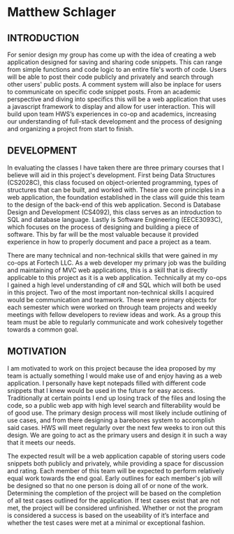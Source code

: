 # Matthew Schlager

## INTRODUCTION

For senior design my group has come up with the idea of creating a web application designed for saving and sharing code snippets. This can range from simple functions and code logic to an entire file's worth of code. Users will be able to post their code publicly and privately and search through other users' public posts. A comment system will also be inplace for users to communicate on specific code snippet posts. From an academic perspective and diving into specifics this will be a web application that uses a javascript framework to display and allow for user interaction. This will build upon team HWS’s experiences in co-op and academics, increasing our understanding of full-stack development and the process of designing and organizing a project from start to finish.

## DEVELOPMENT
	
In evaluating the classes I have taken there are three primary courses that I believe will aid in this project's development. First being Data Structures (CS2028C), this class focused on object-oriented programming, types of structures that can be built, and worked with. These are core principles in a web application, the foundation established in the class will guide this team to the design of the back-end of this web application. Second is Database Design and Development (CS4092), this class serves as an introduction to SQL and database language. Lastly is Software Engineering (EECE3093C), which focuses on the process of designing and building a piece of software. This by far will be the most valuable because it provided experience in how to properly document and pace a project as a team.

There are many technical and non-technical skills that were gained in my co-ops at Fortech LLC. As a web developer my primary job was the building and maintaining of MVC web applications, this is a skill that is directly applicable to this project as it is a web application. Technically at my co-ops I gained a high level understanding of c# and SQL which will both be used in this project. Two of the most important non-technical skills I acquired would be communication and teamwork. These were primary objects for each semester which were worked on through team projects and weekly meetings with fellow developers to review ideas and work. As a group this team must be able to regularly communicate and work cohesively together towards a common goal. 

## MOTIVATION
	
I am motivated to work on this project because the idea proposed by my team is actually something I would make use of and enjoy having as a web application. I personally have kept notepads filled with different code snippets that I knew would be used in the future for easy access. Traditionally at certain points I end up losing track of the files and losing the code, so a public web app with high level search and filterability would be of good use. The primary design process will most likely include outlining of use cases, and from there designing a barebones system to accomplish said cases. HWS will meet regularly over the next few weeks to iron out this design. We are going to act as the primary users and design it in such a way that it meets our needs. 

The expected result will be a web application capable of storing users code snippets both publicly and privately, while providing a space for discussion and rating. Each member of this team will be expected to perform relatively equal work towards the end goal. Early outlines for each member's job will be designed so that no one person is doing all of or none of the work. Determining the completion of the project will be based on the completion of all test cases outlined for the application. If test cases exist that are not met, the project will be considered unfinished. Whether or not the program is considered a success is based on the useability of it’s interface and whether the test cases were met at a minimal or exceptional fashion. 